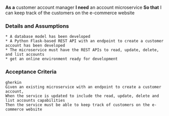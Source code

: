 **As a** customer account manager 
**I need** an account microservice 
**So that** I can keep track of the customers on the e-commerce website
      
### Details and Assumptions
    * A database model has been developed
    * A Python Flask-based REST API with an endpoint to create a customer account has been developed
    * The microservice must have the REST APIs to read, update, delete, and list accounts
    * get an online environment ready for development
### Acceptance Criteria     
    gherkin 
    Given an existing microservice with an endpoint to create a customer account,
    When the service is updated to include the read, update, delete and list accounts capabilities
    Then the service must be able to keep track of customers on the e-commerce website
